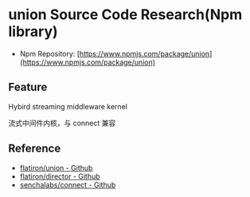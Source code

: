 # union Source Code Research(Npm library)

- Npm Repository: [https://www.npmjs.com/package/union](https://www.npmjs.com/package/union)

## Feature

Hybird streaming middleware kernel

流式中间件内核，与 connect 兼容

## Reference

- [flatiron/union - Github](https://github.com/flatiron/union)
- [flatiron/director - Github](https://github.com/flatiron/director)
- [senchalabs/connect - Github](https://github.com/senchalabs/connect)
